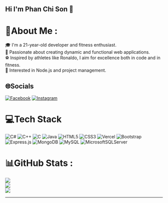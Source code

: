 ## Hi I'm Phan Chi Son 👋

# 💫About Me :
🎓 I'm a 21-year-old developer and fitness enthusiast.  
🌟 Passionate about creating dynamic and functional web applications.  
⚽ Inspired by athletes like Ronaldo, I aim for excellence both in code and in fitness.  
💼 Interested in Node.js and project management. 

## 🌐Socials
[![Facebook](https://img.shields.io/badge/Facebook-%231877F2.svg?logo=Facebook&logoColor=white)](https://facebook.com/https://www.facebook.com/ChiSon8386) [![Instagram](https://img.shields.io/badge/Instagram-%23E4405F.svg?logo=Instagram&logoColor=white)](https://instagram.com/https://www.instagram.com/iam_chiisonn8688/) 

# 💻Tech Stack
![C#](https://img.shields.io/badge/c%23-%23239120.svg?style=plastic&logo=c-sharp&logoColor=white) ![C++](https://img.shields.io/badge/c++-%2300599C.svg?style=plastic&logo=c%2B%2B&logoColor=white) ![C](https://img.shields.io/badge/c-%2300599C.svg?style=plastic&logo=c&logoColor=white) ![Java](https://img.shields.io/badge/java-%23ED8B00.svg?style=plastic&logo=java&logoColor=white) ![HTML5](https://img.shields.io/badge/html5-%23E34F26.svg?style=plastic&logo=html5&logoColor=white) ![CSS3](https://img.shields.io/badge/css3-%231572B6.svg?style=plastic&logo=css3&logoColor=white) ![Vercel](https://img.shields.io/badge/vercel-%23000000.svg?style=plastic&logo=vercel&logoColor=white) ![Bootstrap](https://img.shields.io/badge/bootstrap-%23563D7C.svg?style=plastic&logo=bootstrap&logoColor=white) ![Express.js](https://img.shields.io/badge/express.js-%23404d59.svg?style=plastic&logo=express&logoColor=%2361DAFB) ![MongoDB](https://img.shields.io/badge/MongoDB-%234ea94b.svg?style=plastic&logo=mongodb&logoColor=white) ![MySQL](https://img.shields.io/badge/mysql-%2300f.svg?style=plastic&logo=mysql&logoColor=white) ![MicrosoftSQLServer](https://img.shields.io/badge/Microsoft%20SQL%20Sever-CC2927?style=plastic&logo=microsoft%20sql%20server&logoColor=white)
# 📊GitHub Stats :
![](https://github-readme-stats.vercel.app/api?username=chison2707&theme=default&hide_border=false&include_all_commits=false&count_private=false)<br/>
![](https://github-readme-streak-stats.herokuapp.com/?user=chison2707&theme=default&hide_border=false)<br/>
![](https://github-readme-stats.vercel.app/api/top-langs/?username=chison2707&theme=default&hide_border=false&include_all_commits=false&count_private=false&layout=compact)

---

